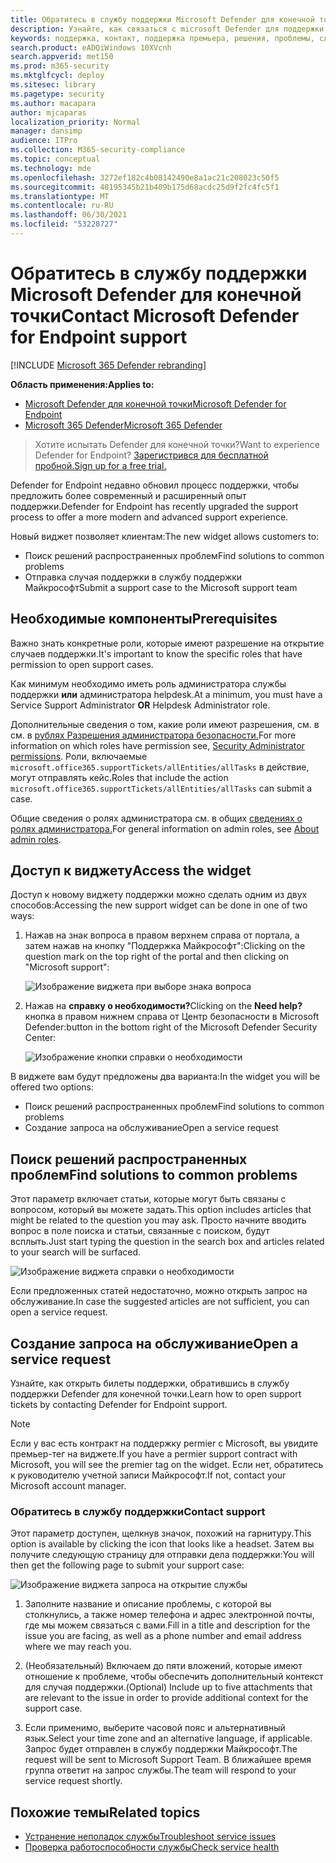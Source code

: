 ```yaml
---
title: Обратитесь в службу поддержки Microsoft Defender для конечной точки
description: Узнайте, как связаться с microsoft Defender для поддержки конечных точек
keywords: поддержка, контакт, поддержка премьера, решения, проблемы, случай
search.product: eADQiWindows 10XVcnh
search.appverid: met150
ms.prod: m365-security
ms.mktglfcycl: deploy
ms.sitesec: library
ms.pagetype: security
ms.author: macapara
author: mjcaparas
localization_priority: Normal
manager: dansimp
audience: ITPro
ms.collection: M365-security-compliance
ms.topic: conceptual
ms.technology: mde
ms.openlocfilehash: 3272ef182c4b08142490e8a1ac21c208023c50f5
ms.sourcegitcommit: 48195345b21b409b175d68acdc25d9f2fc4fc5f1
ms.translationtype: MT
ms.contentlocale: ru-RU
ms.lasthandoff: 06/30/2021
ms.locfileid: "53228727"
---
```

# <a name="contact-microsoft-defender-for-endpoint-support"></a><span data-ttu-id="8c6c6-104">Обратитесь в службу поддержки Microsoft Defender для конечной точки</span><span class="sxs-lookup"><span data-stu-id="8c6c6-104">Contact Microsoft Defender for Endpoint support</span></span>

[!INCLUDE [Microsoft 365 Defender rebranding](../../includes/microsoft-defender.md)]


<span data-ttu-id="8c6c6-105">**Область применения:**</span><span class="sxs-lookup"><span data-stu-id="8c6c6-105">**Applies to:**</span></span>
- [<span data-ttu-id="8c6c6-106">Microsoft Defender для конечной точки</span><span class="sxs-lookup"><span data-stu-id="8c6c6-106">Microsoft Defender for Endpoint</span></span>](https://go.microsoft.com/fwlink/p/?linkid=2154037)
- [<span data-ttu-id="8c6c6-107">Microsoft 365 Defender</span><span class="sxs-lookup"><span data-stu-id="8c6c6-107">Microsoft 365 Defender</span></span>](https://go.microsoft.com/fwlink/?linkid=2118804)

><span data-ttu-id="8c6c6-108">Хотите испытать Defender для конечной точки?</span><span class="sxs-lookup"><span data-stu-id="8c6c6-108">Want to experience Defender for Endpoint?</span></span> [<span data-ttu-id="8c6c6-109">Зарегистрився для бесплатной пробной.</span><span class="sxs-lookup"><span data-stu-id="8c6c6-109">Sign up for a free trial.</span></span>](https://www.microsoft.com/microsoft-365/windows/microsoft-defender-atp?ocid=docs-wdatp-assignaccess-abovefoldlink)

<span data-ttu-id="8c6c6-110">Defender for Endpoint недавно обновил процесс поддержки, чтобы предложить более современный и расширенный опыт поддержки.</span><span class="sxs-lookup"><span data-stu-id="8c6c6-110">Defender for Endpoint has recently upgraded the support process to offer a more modern and advanced support experience.</span></span>

<span data-ttu-id="8c6c6-111">Новый виджет позволяет клиентам:</span><span class="sxs-lookup"><span data-stu-id="8c6c6-111">The new widget allows customers to:</span></span>

- <span data-ttu-id="8c6c6-112">Поиск решений распространенных проблем</span><span class="sxs-lookup"><span data-stu-id="8c6c6-112">Find solutions to common problems</span></span>
- <span data-ttu-id="8c6c6-113">Отправка случая поддержки в службу поддержки Майкрософт</span><span class="sxs-lookup"><span data-stu-id="8c6c6-113">Submit a support case to the Microsoft support team</span></span>

## <a name="prerequisites"></a><span data-ttu-id="8c6c6-114">Необходимые компоненты</span><span class="sxs-lookup"><span data-stu-id="8c6c6-114">Prerequisites</span></span>

<span data-ttu-id="8c6c6-115">Важно знать конкретные роли, которые имеют разрешение на открытие случаев поддержки.</span><span class="sxs-lookup"><span data-stu-id="8c6c6-115">It's important to know the specific roles that have permission to open support cases.</span></span>

<span data-ttu-id="8c6c6-116">Как минимум необходимо иметь роль администратора службы поддержки **или** администратора helpdesk.</span><span class="sxs-lookup"><span data-stu-id="8c6c6-116">At a minimum, you must have a Service Support Administrator **OR** Helpdesk Administrator role.</span></span>

<span data-ttu-id="8c6c6-117">Дополнительные сведения о том, какие роли имеют разрешения, см. в см. в [рублях Разрешения администратора безопасности.](/azure/active-directory/users-groups-roles/directory-assign-admin-roles#security-administrator-permissions)</span><span class="sxs-lookup"><span data-stu-id="8c6c6-117">For more information on which roles have permission see, [Security Administrator permissions](/azure/active-directory/users-groups-roles/directory-assign-admin-roles#security-administrator-permissions).</span></span> <span data-ttu-id="8c6c6-118">Роли, включаемые `microsoft.office365.supportTickets/allEntities/allTasks` в действие, могут отправлять кейс.</span><span class="sxs-lookup"><span data-stu-id="8c6c6-118">Roles that include the action `microsoft.office365.supportTickets/allEntities/allTasks` can submit a case.</span></span>

<span data-ttu-id="8c6c6-119">Общие сведения о ролях администратора см. в общих [сведениях о ролях администратора.](/microsoft-365/admin/add-users/about-admin-roles)</span><span class="sxs-lookup"><span data-stu-id="8c6c6-119">For general information on admin roles, see [About admin roles](/microsoft-365/admin/add-users/about-admin-roles).</span></span>

## <a name="access-the-widget"></a><span data-ttu-id="8c6c6-120">Доступ к виджету</span><span class="sxs-lookup"><span data-stu-id="8c6c6-120">Access the widget</span></span>
<span data-ttu-id="8c6c6-121">Доступ к новому виджету поддержки можно сделать одним из двух способов:</span><span class="sxs-lookup"><span data-stu-id="8c6c6-121">Accessing the new support widget can be done in one of two ways:</span></span>

1. <span data-ttu-id="8c6c6-122">Нажав на знак вопроса в правом верхнем справа от портала, а затем нажав на кнопку "Поддержка Майкрософт":</span><span class="sxs-lookup"><span data-stu-id="8c6c6-122">Clicking on the question mark on the top right of the portal and then clicking on "Microsoft support":</span></span>

    ![Изображение виджета при выборе знака вопроса](images/support-widget.png)

2. <span data-ttu-id="8c6c6-124">Нажав на **справку о необходимости?**</span><span class="sxs-lookup"><span data-stu-id="8c6c6-124">Clicking on the **Need help?**</span></span>  <span data-ttu-id="8c6c6-125">кнопка в правом нижнем справа от Центр безопасности в Microsoft Defender:</span><span class="sxs-lookup"><span data-stu-id="8c6c6-125">button in the bottom right of the Microsoft Defender Security Center:</span></span>

    ![Изображение кнопки справки о необходимости](images/need-help.png)

<span data-ttu-id="8c6c6-127">В виджете вам будут предложены два варианта:</span><span class="sxs-lookup"><span data-stu-id="8c6c6-127">In the widget you will be offered two options:</span></span>

- <span data-ttu-id="8c6c6-128">Поиск решений распространенных проблем</span><span class="sxs-lookup"><span data-stu-id="8c6c6-128">Find solutions to common problems</span></span>
- <span data-ttu-id="8c6c6-129">Создание запроса на обслуживание</span><span class="sxs-lookup"><span data-stu-id="8c6c6-129">Open a service request</span></span>

## <a name="find-solutions-to-common-problems"></a><span data-ttu-id="8c6c6-130">Поиск решений распространенных проблем</span><span class="sxs-lookup"><span data-stu-id="8c6c6-130">Find solutions to common problems</span></span>
<span data-ttu-id="8c6c6-131">Этот параметр включает статьи, которые могут быть связаны с вопросом, который вы можете задать.</span><span class="sxs-lookup"><span data-stu-id="8c6c6-131">This option includes articles that might be related to the question you may ask.</span></span> <span data-ttu-id="8c6c6-132">Просто начните вводить вопрос в поле поиска и статьи, связанные с поиском, будут всплыть.</span><span class="sxs-lookup"><span data-stu-id="8c6c6-132">Just start typing the question in the search box and articles related to your search will be surfaced.</span></span>

![Изображение виджета справки о необходимости](images/Support3.png)

<span data-ttu-id="8c6c6-134">Если предложенных статей недостаточно, можно открыть запрос на обслуживание.</span><span class="sxs-lookup"><span data-stu-id="8c6c6-134">In case the suggested articles are not sufficient, you can open a service request.</span></span>

## <a name="open-a-service-request"></a><span data-ttu-id="8c6c6-135">Создание запроса на обслуживание</span><span class="sxs-lookup"><span data-stu-id="8c6c6-135">Open a service request</span></span>

<span data-ttu-id="8c6c6-136">Узнайте, как открыть билеты поддержки, обратившись в службу поддержки Defender для конечной точки.</span><span class="sxs-lookup"><span data-stu-id="8c6c6-136">Learn how to open support tickets by contacting Defender for Endpoint support.</span></span>

> [!Note]
> <span data-ttu-id="8c6c6-137">Если у вас есть контракт на поддержку permier с Microsoft, вы увидите премьер-тег на виджете.</span><span class="sxs-lookup"><span data-stu-id="8c6c6-137">If you have a permier support contract with Microsoft, you will see the premier tag on the widget.</span></span> <span data-ttu-id="8c6c6-138">Если нет, обратитесь к руководителю учетной записи Майкрософт.</span><span class="sxs-lookup"><span data-stu-id="8c6c6-138">If not, contact your Microsoft account manager.</span></span>

### <a name="contact-support"></a><span data-ttu-id="8c6c6-139">Обратитесь в службу поддержки</span><span class="sxs-lookup"><span data-stu-id="8c6c6-139">Contact support</span></span>

<span data-ttu-id="8c6c6-140">Этот параметр доступен, щелкнув значок, похожий на гарнитуру.</span><span class="sxs-lookup"><span data-stu-id="8c6c6-140">This option is available by clicking the icon that looks like a headset.</span></span> <span data-ttu-id="8c6c6-141">Затем вы получите следующую страницу для отправки дела поддержки:</span><span class="sxs-lookup"><span data-stu-id="8c6c6-141">You will then get the following page to submit your support case:</span></span>

![Изображение виджета запроса на открытие службы](images/Support4.png)

1. <span data-ttu-id="8c6c6-143">Заполните название и описание проблемы, с которой вы столкнулись, а также номер телефона и адрес электронной почты, где мы можем связаться с вами.</span><span class="sxs-lookup"><span data-stu-id="8c6c6-143">Fill in a title and description for the issue you are facing, as well as a phone number and email address where we may reach you.</span></span>

2. <span data-ttu-id="8c6c6-144">(Необязательный) Включаем до пяти вложений, которые имеют отношение к проблеме, чтобы обеспечить дополнительный контекст для случая поддержки.</span><span class="sxs-lookup"><span data-stu-id="8c6c6-144">(Optional) Include up to five attachments that are relevant to the issue in order to provide additional context for the support case.</span></span>

3. <span data-ttu-id="8c6c6-145">Если применимо, выберите часовой пояс и альтернативный язык.</span><span class="sxs-lookup"><span data-stu-id="8c6c6-145">Select your time zone and an alternative language, if applicable.</span></span> <span data-ttu-id="8c6c6-146">Запрос будет отправлен в службу поддержки Майкрософт.</span><span class="sxs-lookup"><span data-stu-id="8c6c6-146">The request will be sent to Microsoft Support Team.</span></span> <span data-ttu-id="8c6c6-147">В ближайшее время группа ответит на запрос службы.</span><span class="sxs-lookup"><span data-stu-id="8c6c6-147">The team will respond to your service request shortly.</span></span>

## <a name="related-topics"></a><span data-ttu-id="8c6c6-148">Похожие темы</span><span class="sxs-lookup"><span data-stu-id="8c6c6-148">Related topics</span></span>

- [<span data-ttu-id="8c6c6-149">Устранение неполадок службы</span><span class="sxs-lookup"><span data-stu-id="8c6c6-149">Troubleshoot service issues</span></span>](troubleshoot-mdatp.md)
- [<span data-ttu-id="8c6c6-150">Проверка работоспособности службы</span><span class="sxs-lookup"><span data-stu-id="8c6c6-150">Check service health</span></span>](service-status.md)
